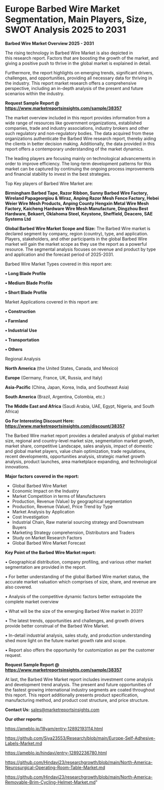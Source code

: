 # Europe Barbed Wire Market Segmentation, Main Players, Size, SWOT Analysis 2025 to 2031

<Strong> Barbed Wire Market Overview 2025 - 2031</strong>

The rising technology in Barbed Wire Market is also depicted in this research report. Factors that are boosting the growth of the market, and giving a positive push to thrive in the global market is explained in detail.

Furthermore, the report highlights on emerging trends, significant drivers, challenges, and opportunities, providing all necessary data for thriving in the industry. This report market research offers a comprehensive perspective, including an in-depth analysis of the present and future scenarios within the industry.

<strong>Request Sample Report @ <a href=https://www.marketreportsinsights.com/sample/38357>https://www.marketreportsinsights.com/sample/38357</a></strong>

The market overview included in this report provides information from a wide range of resources like government organizations, established companies, trade and industry associations, industry brokers and other such regulatory and non-regulatory bodies. The data acquired from these organizations authenticate the Barbed Wire research report, thereby aiding the clients in better decision making. Additionally, the data provided in this report offers a contemporary understanding of the market dynamics.

The leading players are focusing mainly on technological advancements in order to improve efficiency. The long-term development patterns for this market can be captured by continuing the ongoing process improvements and financial stability to invest in the best strategies.

Top Key players of Barbed Wire Market are:

<strong>Birmingham Barbed Tape, Razor Ribbon, Sunny Barbed Wire Factory, Wireland Papageorgiou & Wiraz, Anping Razor Mesh Fence Factory, Hebei Weier Wire Mesh Products, Anping County Hengxin Metal Wire Mesh Factory, Kaicheng Hardware Wire Mesh Manufacture, Dingzhou Best Hardware, Bekaert, Oklahoma Steel, Keystone, Sheffield, Deacero, SAE Systems Ltd</strong>

<strong><b>Global Barbed Wire Market Scope and Size:</b></strong>
The Barbed Wire market is declared segment by company, region (country), type, and application. Players, stakeholders, and other participants in the global Barbed Wire market will gain the market scope as they use the report as a powerful resource. The segmental analysis focuses on revenue and product by type and application and the forecast period of 2025-2031.

Barbed Wire Market Types covered in this report are:

<strong>•  Long Blade Profile

•  Medium Blade Profile

•  Short Blade Profile</strong>

Market Applications covered in this report are:

<strong>•  Construction

•  Farmland

•  Industrial Use

•  Transportation

•  Others</strong> 

Regional Analysis

<strong>North America</strong> (the United States, Canada, and Mexico)

<strong>Europe</strong> (Germany, France, UK, Russia, and Italy)

<strong>Asia-Pacific</strong> (China, Japan, Korea, India, and Southeast Asia)

<strong>South America</strong> (Brazil, Argentina, Colombia, etc.)

<strong>The Middle East and Africa</strong> (Saudi Arabia, UAE, Egypt, Nigeria, and South Africa)

<strong>Go For Interesting Discount Here: <a href=https://www.marketreportsinsights.com/discount/38357>https://www.marketreportsinsights.com/discount/38357</a></strong>

The Barbed Wire market report provides a detailed analysis of global market size, regional and country-level market size, segmentation market growth, market share, competitive Landscape, sales analysis, impact of domestic and global market players, value chain optimization, trade regulations, recent developments, opportunities analysis, strategic market growth analysis, product launches, area marketplace expanding, and technological innovations.

<strong><b>Major factors covered in the report:</b></strong>
<ul>
  <li>Global Barbed Wire Market </li>
  <li>Economic Impact on the Industry</li>
  <li>Market Competition in terms of Manufacturers</li>
  <li>Production, Revenue (Value) by geographical segmentation</li>
  <li>Production, Revenue (Value), Price Trend by Type</li>
  <li>Market Analysis by Application</li>
  <li>Cost Investigation</li>
  <li>Industrial Chain, Raw material sourcing strategy and Downstream Buyers</li>
  <li>Marketing Strategy comprehension, Distributors and Traders</li>
  <li>Study on Market Research Factors</li>
  <li>Global Barbed Wire Market Forecast</li>
</ul>

<strong><b>Key Point of the Barbed Wire Market report:</b></strong>

• Geographical distribution, company profiling, and various other market segmentation are provided in the report.

• For better understanding of the global Barbed Wire market status, the accurate market valuation which comprises of size, share, and revenue are also covered.

• Analysis of the competitive dynamic factors better extrapolate the complete market overview

• What will be the size of the emerging Barbed Wire market in 2031?

• The latest trends, opportunities and challenges, and growth drivers provide better construal of the Barbed Wire Market.

• In-detail industrial analysis, sales study, and production understanding shed more light on the future market growth rate and scope.

• Report also offers the opportunity for customization as per the customer request.

<strong>Request Sample Report @ <a href=https://www.marketreportsinsights.com/sample/38357>https://www.marketreportsinsights.com/sample/38357</a></strong>

At last, the Barbed Wire Market report includes investment come analysis and development trend analysis. The present and future opportunities of the fastest growing international industry segments are coated throughout this report. This report additionally presents product specification, manufacturing method, and product cost structure, and price structure.

<strong>Contact Us:</strong>
sales@marketreportsinsights.com

<strong>Our other reports:</strong>

<a href=https://ameblo.jp/18yam/entry-12892193114.html>https://ameblo.jp/18yam/entry-12892193114.html</a>

<a href=https://github.com/Siya23553/Research/blob/main/Europe-Self-Adhesive-Labels-Market.md>https://github.com/Siya23553/Research/blob/main/Europe-Self-Adhesive-Labels-Market.md</a>

<a href=https://ameblo.jp/hindavi/entry-12892236780.html>https://ameblo.jp/hindavi/entry-12892236780.html</a>

<a href=https://github.com/Hindavi23/researchgrowth/blob/main/North-America-Neurosurgical-Operating-Room-Table-Market.md>https://github.com/Hindavi23/researchgrowth/blob/main/North-America-Neurosurgical-Operating-Room-Table-Market.md</a>

<a href=https://github.com/Hindavi23/researchgrowth/blob/main/North-America-Removable-Brim-Cycling-Helmet-Market.md>https://github.com/Hindavi23/researchgrowth/blob/main/North-America-Removable-Brim-Cycling-Helmet-Market.md</a>"
